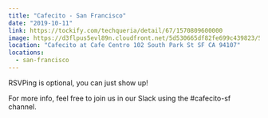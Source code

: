 ```yaml
---
title: "Cafecito - San Francisco"
date: "2019-10-11"
link: https://tockify.com/techqueria/detail/67/1570809600000
image: https://d3flpus5evl89n.cloudfront.net/5d530665df82fe699c439823/5d71cc0cdf82fe7f147bbfc6/scaled_640.jpg
location: "Cafecito at Cafe Centro 102 South Park St SF CA 94107"
locations:
  - san-francisco
---
```


RSVPing is optional, you can just show up!

For more info, feel free to join us in our Slack using the #cafecito-sf channel.